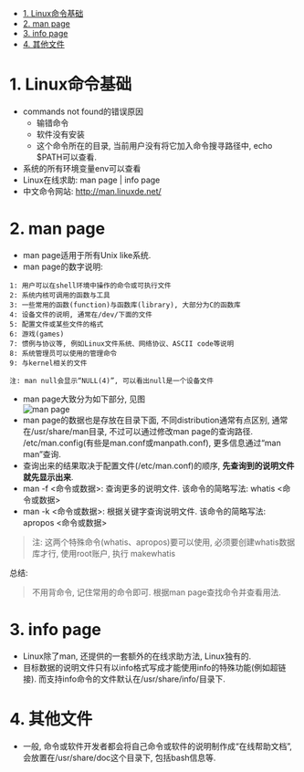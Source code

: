 
<!-- @import "[TOC]" {cmd="toc" depthFrom=1 depthTo=6 orderedList=false} -->

<!-- code_chunk_output -->

- [1. Linux命令基础](#1-linux命令基础)
- [2. man page](#2-man-page)
- [3. info page](#3-info-page)
- [4. 其他文件](#4-其他文件)

<!-- /code_chunk_output -->

# 1. Linux命令基础

 - commands not found的错误原因
     - 输错命令
     - 软件没有安装
     - 这个命令所在的目录, 当前用户没有将它加入命令搜寻路径中, echo $PATH可以查看. 
 - 系统的所有环境变量env可以查看
 - Linux在线求助: man page | info page  
 - 中文命令网站: http://man.linuxde.net/

# 2. man page

 - man page适用于所有Unix like系统. 
 - man page的数字说明: 

```
1: 用户可以在shell环境中操作的命令或可执行文件
2: 系统内核可调用的函数与工具
3: 一些常用的函数(function)与函数库(library), 大部分为C的函数库
4: 设备文件的说明, 通常在/dev/下面的文件
5: 配置文件或某些文件的格式
6: 游戏(games)
7: 惯例与协议等, 例如Linux文件系统、网络协议、ASCII code等说明
8: 系统管理员可以使用的管理命令
9: 与kernel相关的文件
    
注: man null会显示“NULL(4)”, 可以看出null是一个设备文件
```
 - man page大致分为如下部分, 见图  
 ![man page](images/man1.PNG "man page 说明")  
 - man page的数据也是存放在目录下面, 不同distribution通常有点区别, 通常在/usr/share/man目录, 不过可以通过修改man page的查询路径. /etc/man.config(有些是man.conf或manpath.conf), 更多信息通过“man man”查询. 
 - 查询出来的结果取决于配置文件(/etc/man.conf)的顺序, **先查询到的说明文件就先显示出来**. 
 - man -f <命令或数据>: 查询更多的说明文件. 该命令的简略写法:  whatis <命令或数据> 
 - man -k <命令或数据>: 根据关键字查询说明文件. 该命令的简略写法: apropos <命令或数据> 

> 注: 这两个特殊命令(whatis、apropos)要可以使用, 必须要创建whatis数据库才行, 使用root账户, 执行 makewhatis

总结: 

> 不用背命令, 记住常用的命令即可. 根据man page查找命令并查看用法. 

# 3. info page

 - Linux除了man, 还提供的一套额外的在线求助方法, Linux独有的. 
 - 目标数据的说明文件只有以info格式写成才能使用info的特殊功能(例如超链接). 而支持info命令的文件默认在/usr/share/info/目录下. 

# 4. 其他文件

 - 一般, 命令或软件开发者都会将自己命令或软件的说明制作成“在线帮助文档”, 会放置在/usr/share/doc这个目录下, 包括bash信息等. 
